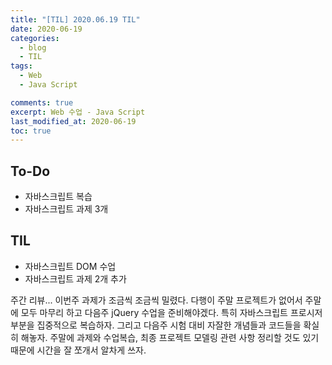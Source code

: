 ```yaml
---
title: "[TIL] 2020.06.19 TIL"
date: 2020-06-19
categories:
  - blog
  - TIL
tags:
  - Web
  - Java Script

comments: true
excerpt: Web 수업 - Java Script
last_modified_at: 2020-06-19
toc: true
---
```


## To-Do
- 자바스크립트 복습
- 자바스크립트 과제 3개

## TIL
- 자바스크립트 DOM 수업
- 자바스크립트 과제 2개 추가

주간 리뷰... 이번주 과제가 조금씩 조금씩 밀렸다. 다행이 주말 프로젝트가 없어서 주말에 모두 마무리 하고 다음주 jQuery 수업을 준비해야겠다.
특히 자바스크립트 프로시저 부분을 집중적으로 복습하자. 그리고 다음주 시험 대비 자잘한 개념들과 코드들을 확실히 해놓자. 주말에 과제와 수업복습, 최종 프로젝트 모델링 관련 사항 정리할 것도 있기 때문에 시간을 잘 쪼개서 알차게 쓰자.